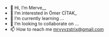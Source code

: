 - 👋 Hi, I’m Merve__
- 👀 I’m interested in Ömer CİTAK_
- 🌱 I’m currently learning ...
- 💞️ I’m looking to collaborate on ...
- 📫 How to reach me mrvyvzstrix@gmail.com

<!---
mrvyvzstrix/mrvyvzstrix is a ✨ special ✨ repository because its `README.md` (this file) appears on your GitHub profile.
You can click the Preview link to take a look at your changes.
--->
